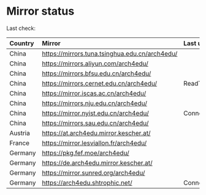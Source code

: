 <script src="./time.js"></script>
# Mirror status
Last check: <script type="text/javascript">localize(1751913362.677371);</script>

|Country|Mirror|Last update|
|:------|:-----|:----------|
|China|https://mirrors.tuna.tsinghua.edu.cn/arch4edu/|<script type="text/javascript">localize(1751871003);</script>|
|China|https://mirrors.aliyun.com/arch4edu/|<script type="text/javascript">localize(1751871003);</script>|
|China|https://mirrors.bfsu.edu.cn/arch4edu/|<script type="text/javascript">localize(1751871003);</script>|
|China|https://mirrors.cernet.edu.cn/arch4edu/|ReadTimeout|
|China|https://mirror.iscas.ac.cn/arch4edu/|<script type="text/javascript">localize(1751871003);</script>|
|China|https://mirrors.nju.edu.cn/arch4edu/|<script type="text/javascript">localize(1751784953);</script>|
|China|https://mirror.nyist.edu.cn/arch4edu/|ConnectionError|
|China|https://mirrors.sau.edu.cn/arch4edu/|<script type="text/javascript">localize(1751611985);</script>|
|Austria|https://at.arch4edu.mirror.kescher.at/|<script type="text/javascript">localize(1751871003);</script>|
|France|https://mirror.lesviallon.fr/arch4edu/|<script type="text/javascript">localize(1751871003);</script>|
|Germany|https://pkg.fef.moe/arch4edu/|<script type="text/javascript">localize(1751871003);</script>|
|Germany|https://de.arch4edu.mirror.kescher.at/|<script type="text/javascript">localize(1751871003);</script>|
|Germany|https://mirror.sunred.org/arch4edu/|<script type="text/javascript">localize(1751871003);</script>|
|Germany|https://arch4edu.shtrophic.net/|ConnectionError|

<script src="./tablefilter/tablefilter.js"></script>
<script src="./table.js"></script>